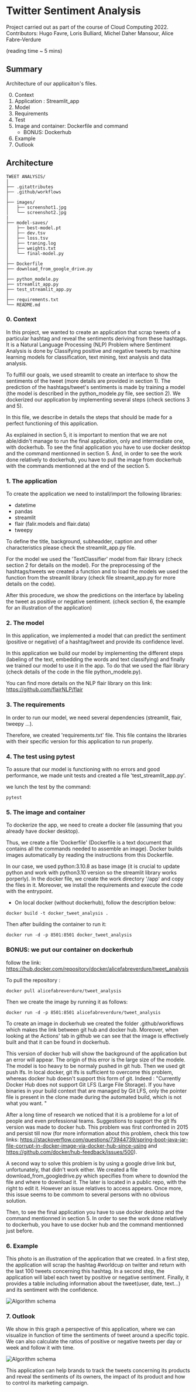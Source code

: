 # Twitter Sentiment Analysis

Project carried out as part of the course of Cloud Computing 2022.
Contributors: Hugo Favre, Loris Bulliard, Michel Daher Mansour, Alice Fabre-Verdure

(reading time ~ 5 mins)
## Summary

Architecture of our applicaiton's files.

0. Context
1. Application : Streamlit_app
2. Model
3. Requirements
4. Test 
5. Image and container: Dockerfile and command
   - BONUS: Dockerhub
6. Example
7. Outlook

## Architecture
```
TWEET ANALYSIS/
│
├── .gitattributes
├── .github/workflows
│
├── images/
│   ├── screenshot1.jpg
│   └── screenshot2.jpg
|
├── model-saves/
│   ├── best-model.pt
│   ├── dev.tsv
│   ├── loss.tsv
│   ├── traning.log
│   ├── weights.txt
│   └── final-model.py
│
├── Dockerfile
├── download_from_google_drive.py
│
├── python_modele.py
├── streamlit_app.py
├── test_streamlit_app.py
│
├── requirements.txt
└── README.md
```

### 0. Context

In this project, we wanted to create an application that scrap tweets of a particular hashtag and reveal the
sentiments deriving from these hashtags.
It is a Natural Language Processing (NLP) Problem where Sentiment Analysis is done by Classifying positive and negative tweets by machine learning models for classification, text mining, text analysis and data analysis.

To fulfill our goals, we used streamlit to create an interface to show the sentiments of the tweet (more details 
are provided in section 1).
The prediction of the hashtags/tweet's sentiments is made by training a model (the model is described in the python_modele.py file, see section 2). We dockerized our application by implementing several steps (check sections 3 and 5).

In this file, we describe in details the steps that should be made for a perfect functioning of this application.

As explained in section 5, it is important to mention that we are not able/didn't manage to run the final application, only and intermediate one, with dockerhub. To see the final application you have to use docker desktop and the command mentionned in section 5. And, in order to see the work done relatively to dockerhub, you have to pull the image from dockerhub with the commands mentionned at the end of the section 5.

### 1. The application

To create the application we need to install/import the following libraries:
- datetime
- pandas
- streamlit
- flair (falir.models and flair.data)
- tweepy

To define the title, background, subheadder, caption and other characteristics please check the streamlit_app.py file.

For the model we used the 'TextClassifier' model from flair library (check section 2 for details on the model).
For the preprocessing of the hashtags/tweets we created a function and to load the models we used the function from the streamlit library (check file streamit_app.py for more details on the code).

After this procedure, we show the predictions on the interface by labeling the tweet as positive or negative sentiment.
(check section 6, the example for an illustration of the application)

### 2. The model

In this application, we implemented a model that can predict the sentiment (positive or negative) of a hashtag/tweet and provide its confidence level. 

In this application we build our model by implementing the different steps (labeling of the text, embedding the words and text classifying) and finally we trained our model to use it in the app. To do that we used the flair library (check details of the code in the file python_modele.py).

You can find more details on the NLP flair library on this link:
https://github.com/flairNLP/flair

### 3. The requirements

In order to run our model, we need several dependencies (streamlit, flair, tweepy ...).

Therefore, we created 'requirements.txt' file. This file contains the libraries with their specific version for this application to run properly.

### 4. The test using pytest

To assure that our model is functioning with no errors and good performance, we made unit tests and created a file 'test_streamlit_app.py'.

we lunch the test by the command:

```
pytest
```

### 5. The image and container

To dockerize the app, we need to create a docker file (assuming that you already have docker desktop).

Thus, we create a file 'Dockerfile' (Dockerfile is a text document that contains all the commands needed to assemble an image).
Docker builds images automatically by reading the instructions from this Dockerfile.

In our case, we used python:3.10.8 as base image (it is crucial to update python and work with python3.10 version so the streamlit library works porperly).
In the docker file, we create the work directory '/app' and copy the files in it. Moreover, we install the requirements and execute the code with the entrypoint.

 - On local docker (without dockerhub), follow the description below:
```
docker build -t docker_tweet_analysis .
```

Then after building the container to run it:
```
docker run -d -p 8501:8501 docker_tweet_analysis
```

### BONUS: we put our container on dockerhub
follow the link: https://hub.docker.com/repository/docker/alicefabreverdure/tweet_analysis

To pull the repository : 
```
docker pull alicefabreverdure/tweet_analysis
```
Then we create the image by running it as follows:
```
docker run -d -p 8501:8501 alicefabreverdure/tweet_analysis
```
To create an image in dockerhub we created the folder .github/workflows which makes the link between git hub and docker hub. Moreover, when looking at the Actions' tab in github we can see that the image is effectively built and that it can be found in dockerhub.

This version of docker hub will show the background of the application but an error will appear. The origin of this error is the large size of the modele. The model is too heavy to be normaly pushed in git hub. Then we used git push lfs. In local docker, git lfs is sufficient to overcome this problem, whereas docker hub doesn't support this form of git. Indeed : "Currently Docker Hub does not support Git LFS (Large File Storage). If you have binaries in your build context that are managed by Git LFS, only the pointer file is present in the clone made during the automated build, which is not what you want. "

After a long time of research we noticed that it is a probleme for a lot of people and even professional teams. Suggestions to support the git lfs version was made to docker hub. This problem was first confronted in 2015 and persist till now (for more information about this problem, check this tow links: https://stackoverflow.com/questions/73944739/spring-boot-java-jar-file-corrupt-in-docker-image-via-docker-hub-since-using
and  https://github.com/docker/hub-feedback/issues/500).  

A second way to solve this problem is by using a google drive link but, unfortunately, that didn't work either. We created a file download_from_googledrive.py which specifies from where to downlod the file and where to download it. The later is located in a public repo, with the right to edit it. However an issue relatives to access appears. Once more, this issue seems to be commom to several persons with no obvious solution.

Then, to see the final application you have to use docker desktop and the command mentionned in section 5. In order to see the work done relatively to dockerhub, you have to use docker hub and the command mentionned just before.

### 6. Example

This photo is an illustration of the application that we created. In a first step, the application will scrap the hashtag #worldcup on twitter and return with the last 100 tweets concerning this hashtag. In a second step, the application will label each tweet by positive or negative sentiment.
Finally, it provides a table including information about the tweet(user, date, text...) and its sentiment with the confidence. 

![Algorithm schema](./images/Screenshot1.jpg)

### 7. Outlook

We show in this graph a perspective of this application, where we can visualize in function of time the sentiments of tweet around a specific topic. We can also calculate the ratios of positive or negative tweets per day or week and follow it with time.

![Algorithm schema](./images/Screenshot2.jpg)

This application can help brands to track the tweets concerning its products and reveal the sentiments of its owners, the impact of its product and how to control its marketing campaign.
